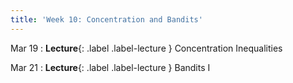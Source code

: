 ```yaml
---
title: 'Week 10: Concentration and Bandits'
---
```


Mar 19
: **Lecture**{: .label .label-lecture } Concentration Inequalities

Mar 21
: **Lecture**{: .label .label-lecture } Bandits I
